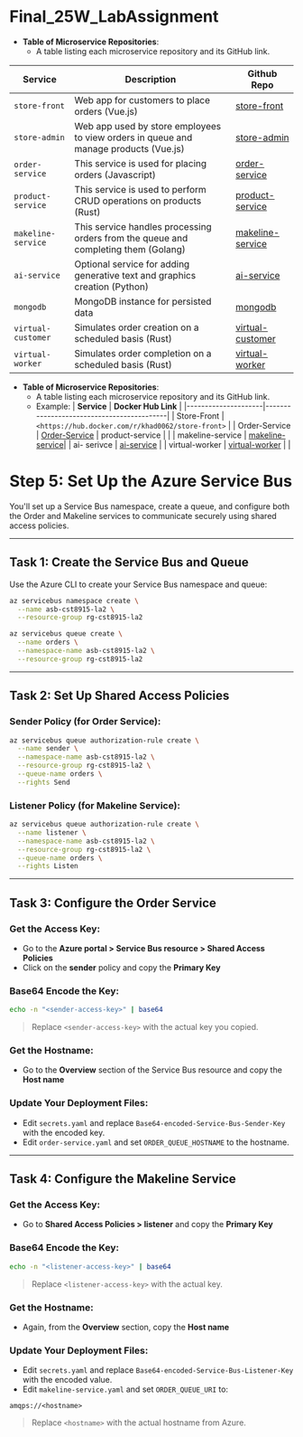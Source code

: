 
# Final_25W_LabAssignment


 - **Table of Microservice Repositories**:  
     - A table listing each microservice repository and its GitHub link. 

| Service |Description|Github Repo |
| --- |--- |---|
| `store-front` |Web app for customers to place orders (Vue.js)| [store-front](https://github.com/khad0062/store-front-L8)|
| `store-admin` |Web app used by store employees to view orders in queue and manage products (Vue.js)| [store-admin](https://github.com/khad0062/store-admin-L8) |
| `order-service`|This service is used for placing orders (Javascript)	| [order-service](https://github.com/khad0062/order-service-L8) |
| `product-service`|This service is used to perform CRUD operations on products (Rust)	| [product-service](https://github.com/khad0062/product-service-L8) |
| `makeline-service` | This service handles processing orders from the queue and completing them (Golang) | [makeline-service](https://github.com/khad0062/makeline-service-L8) |
| `ai-service` | Optional service for adding generative text and graphics creation (Python) | [ai-service](https://github.com/khad0062/ai-service-L8) |
| `mongodb` | MongoDB instance for persisted data | [mongodb](https://github.com/khad0062/mongo) |
| `virtual-customer` | Simulates order creation on a scheduled basis (Rust) | [virtual-customer](https://github.com/khad0062/virtual-customer) |
| `virtual-worker` | Simulates order completion on a scheduled basis (Rust) | [virtual-worker](https://github.com/khad0062/virtual-worker) |



   - **Table of Microservice Repositories**:  
     - A table listing each microservice repository and its GitHub link.  
     - Example:
       | **Service**         | **Docker Hub Link**                       |
       |---------------------|-------------------------------------------|
       | Store-Front         | `<https://hub.docker.com/r/khad0062/store-front>`                           |
       | Order-Service       | [Order-Service](https://hub.docker.com/r/khad0062/order-service)
       | product-service     |                       |
       | makeline-service    | [makeline-service](https://hub.docker.com/r/khad0062/makeline-service)|
       | ai- serivce         |  [ai-service](https://hub.docker.com/r/khad0062/ai-service)  |
       | virtual-worker      |  [virtual-worker](https://hub.docker.com/r/khad0062/virtualworker)  |
       |

# Step 5: Set Up the Azure Service Bus

You'll set up a Service Bus namespace, create a queue, and configure both the Order and Makeline services to communicate securely using shared access policies.

---

## Task 1: Create the Service Bus and Queue

Use the Azure CLI to create your Service Bus namespace and queue:

```bash
az servicebus namespace create \
  --name asb-cst8915-la2 \
  --resource-group rg-cst8915-la2

az servicebus queue create \
  --name orders \
  --namespace-name asb-cst8915-la2 \
  --resource-group rg-cst8915-la2
```

---

## Task 2: Set Up Shared Access Policies

### Sender Policy (for Order Service):

```bash
az servicebus queue authorization-rule create \
  --name sender \
  --namespace-name asb-cst8915-la2 \
  --resource-group rg-cst8915-la2 \
  --queue-name orders \
  --rights Send
```

### Listener Policy (for Makeline Service):

```bash
az servicebus queue authorization-rule create \
  --name listener \
  --namespace-name asb-cst8915-la2 \
  --resource-group rg-cst8915-la2 \
  --queue-name orders \
  --rights Listen
```

---

## Task 3: Configure the Order Service

### Get the Access Key:

- Go to the **Azure portal > Service Bus resource > Shared Access Policies**
- Click on the **sender** policy and copy the **Primary Key**

### Base64 Encode the Key:

```bash
echo -n "<sender-access-key>" | base64
```
> Replace `<sender-access-key>` with the actual key you copied.

### Get the Hostname:

- Go to the **Overview** section of the Service Bus resource and copy the **Host name**

### Update Your Deployment Files:

- Edit `secrets.yaml` and replace `Base64-encoded-Service-Bus-Sender-Key` with the encoded key.
- Edit `order-service.yaml` and set `ORDER_QUEUE_HOSTNAME` to the hostname.

---

## Task 4: Configure the Makeline Service

### Get the Access Key:

- Go to **Shared Access Policies > listener** and copy the **Primary Key**

### Base64 Encode the Key:

```bash
echo -n "<listener-access-key>" | base64
```
> Replace `<listener-access-key>` with the actual key.

### Get the Hostname:

- Again, from the **Overview** section, copy the **Host name**

### Update Your Deployment Files:

- Edit `secrets.yaml` and replace `Base64-encoded-Service-Bus-Listener-Key` with the encoded value.
- Edit `makeline-service.yaml` and set `ORDER_QUEUE_URI` to:

```plaintext
amqps://<hostname>
```
> Replace `<hostname>` with the actual hostname from Azure.

